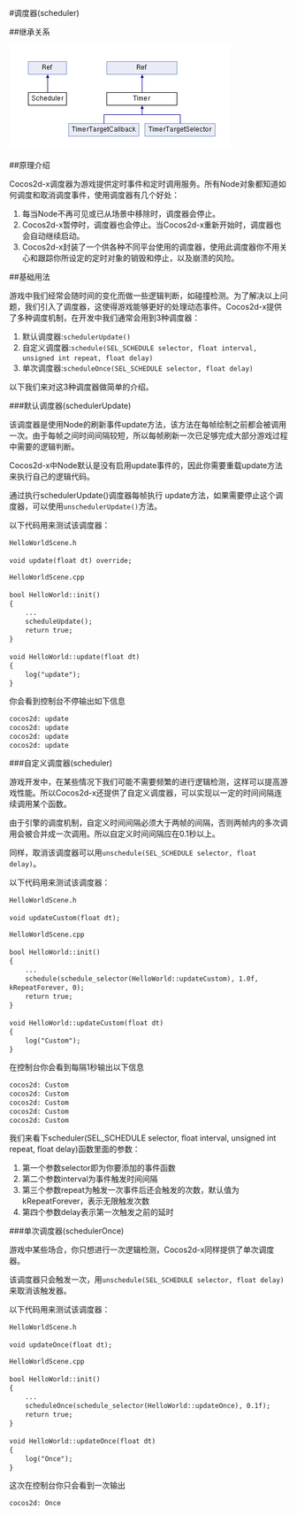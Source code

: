 #调度器(scheduler)

##继承关系

![inherent](res/inherent.png)

##原理介绍

Cocos2d-x调度器为游戏提供定时事件和定时调用服务。所有Node对象都知道如何调度和取消调度事件，使用调度器有几个好处：

1. 每当Node不再可见或已从场景中移除时，调度器会停止。
2. Cocos2d-x暂停时，调度器也会停止。当Cocos2d-x重新开始时，调度器也会自动继续启动。
3. Cocos2d-x封装了一个供各种不同平台使用的调度器，使用此调度器你不用关心和跟踪你所设定的定时对象的销毁和停止，以及崩溃的风险。

##基础用法

游戏中我们经常会随时间的变化而做一些逻辑判断，如碰撞检测。为了解决以上问题，我们引入了调度器，这使得游戏能够更好的处理动态事件。Cocos2d-x提供了多种调度机制，在开发中我们通常会用到3种调度器：

1. 默认调度器:`schedulerUpdate()`
2. 自定义调度器:`schedule(SEL_SCHEDULE selector, float interval, unsigned int repeat, float delay)`
3. 单次调度器:`scheduleOnce(SEL_SCHEDULE selector, float delay)`

以下我们来对这3种调度器做简单的介绍。

###默认调度器(schedulerUpdate)

该调度器是使用Node的刷新事件update方法，该方法在每帧绘制之前都会被调用一次。由于每帧之间时间间隔较短，所以每帧刷新一次已足够完成大部分游戏过程中需要的逻辑判断。

Cocos2d-x中Node默认是没有启用update事件的，因此你需要重载update方法来执行自己的逻辑代码。

通过执行schedulerUpdate()调度器每帧执行 update方法，如果需要停止这个调度器，可以使用`unschedulerUpdate()`方法。

以下代码用来测试该调度器：

```
HelloWorldScene.h

void update(float dt) override;
```

```
HelloWorldScene.cpp

bool HelloWorld::init()
{
	...
	scheduleUpdate();
	return true;
}

void HelloWorld::update(float dt)
{
    log("update");
}
```

你会看到控制台不停输出如下信息

```
cocos2d: update
cocos2d: update
cocos2d: update
cocos2d: update
```

###自定义调度器(scheduler)

游戏开发中，在某些情况下我们可能不需要频繁的进行逻辑检测，这样可以提高游戏性能。所以Cocos2d-x还提供了自定义调度器，可以实现以一定的时间间隔连续调用某个函数。

由于引擎的调度机制，自定义时间间隔必须大于两帧的间隔，否则两帧内的多次调用会被合并成一次调用。所以自定义时间间隔应在0.1秒以上。

同样，取消该调度器可以用`unschedule(SEL_SCHEDULE selector, float delay)`。

以下代码用来测试该调度器：

```
HelloWorldScene.h

void updateCustom(float dt);
```

```
HelloWorldScene.cpp

bool HelloWorld::init()
{
	...
	schedule(schedule_selector(HelloWorld::updateCustom), 1.0f, kRepeatForever, 0);
	return true;
}

void HelloWorld::updateCustom(float dt)
{
    log("Custom");
}
```

在控制台你会看到每隔1秒输出以下信息

```
cocos2d: Custom
cocos2d: Custom
cocos2d: Custom
cocos2d: Custom
cocos2d: Custom
```

我们来看下scheduler(SEL_SCHEDULE selector, float interval, unsigned int repeat, float delay)函数里面的参数：

1. 第一个参数selector即为你要添加的事件函数
2. 第二个参数interval为事件触发时间间隔
3. 第三个参数repeat为触发一次事件后还会触发的次数，默认值为kRepeatForever，表示无限触发次数
4. 第四个参数delay表示第一次触发之前的延时

###单次调度器(schedulerOnce)

游戏中某些场合，你只想进行一次逻辑检测，Cocos2d-x同样提供了单次调度器。

该调度器只会触发一次，用`unschedule(SEL_SCHEDULE selector, float delay)`来取消该触发器。

以下代码用来测试该调度器：

```
HelloWorldScene.h

void updateOnce(float dt);
```

```
HelloWorldScene.cpp

bool HelloWorld::init()
{
	...
	scheduleOnce(schedule_selector(HelloWorld::updateOnce), 0.1f);
	return true;
}

void HelloWorld::updateOnce(float dt)
{
    log("Once");
}
```

这次在控制台你只会看到一次输出

```
cocos2d: Once
```